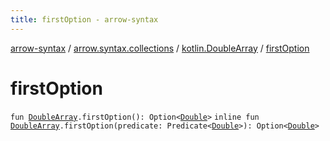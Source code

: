 ```yaml
---
title: firstOption - arrow-syntax
---
```


[arrow-syntax](../../index.html) / [arrow.syntax.collections](../index.html) / [kotlin.DoubleArray](index.html) / [firstOption](./first-option.html)

# firstOption

`fun `[`DoubleArray`](https://kotlinlang.org/api/latest/jvm/stdlib/kotlin/-double-array/index.html)`.firstOption(): Option<`[`Double`](https://kotlinlang.org/api/latest/jvm/stdlib/kotlin/-double/index.html)`>`
`inline fun `[`DoubleArray`](https://kotlinlang.org/api/latest/jvm/stdlib/kotlin/-double-array/index.html)`.firstOption(predicate: Predicate<`[`Double`](https://kotlinlang.org/api/latest/jvm/stdlib/kotlin/-double/index.html)`>): Option<`[`Double`](https://kotlinlang.org/api/latest/jvm/stdlib/kotlin/-double/index.html)`>`